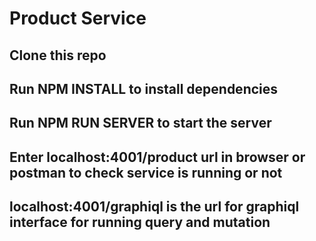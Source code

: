 # Product Service 

## Clone this repo

## Run NPM INSTALL to install dependencies

## Run NPM RUN SERVER to start the server

## Enter localhost:4001/product url in browser or postman to check service is running or not

## localhost:4001/graphiql is the url for graphiql interface for running query and mutation
